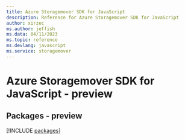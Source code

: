 ```yaml
---
title: Azure Storagemover SDK for JavaScript
description: Reference for Azure Storagemover SDK for JavaScript
author: xirzec
ms.author: jeffish
ms.data: 04/11/2023
ms.topic: reference
ms.devlang: javascript
ms.service: storagemover
---
```

# Azure Storagemover SDK for JavaScript - preview
## Packages - preview
[!INCLUDE [packages](storagemover-index.md)]
